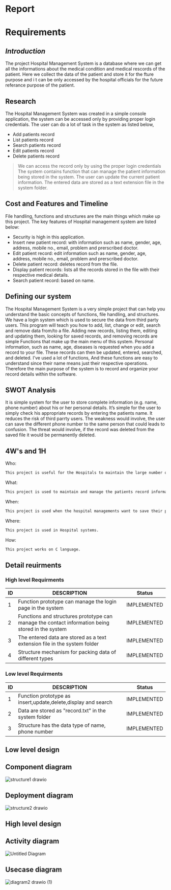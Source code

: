 # Report
# Requirements
## _Introduction_

The project Hospital Management System is a database where we can get all the informations about the medical condition and medical rescords of the patient. Here we collect the data of the patient and store it for the fture purpose and i t can be only accessed by the hospital officials for the future referance purpose of the patient.

## Research

The Hospital Management System was created in a simple console application, the system can be accessed only by providing proper login credentials. The user can do a lot of task in the system as listed below,

- Add patients record
- List patients record
- Search patients record
- Edit patients record
- Delete patients record

> We can access the record only by using the proper login credentials
> The system contains function that can manage the patient information being stored in the system.
> The user can update the current patient information.
>  The entered data are stored as a text extension file in the system folder.


## Cost and Features and Timeline

File handling, functions and structures are the main things which make up this project. The key features of Hospital management system are listed below:

- Security is high in this application.
- Insert new patient record: with information such as name, gender, age, address, mobile no., email, problem and prerscribed doctor.
- Edit patient record: edit information such as name, gender, age, address, mobile no., email, problem and prerscribed doctor.
- Delete patient record: deletes record from the file.
- Display patient records: lists all the records stored in the file with their respective medical details.
- Search patient record: based on name.

## Defining our system

The Hospital Management System is a very simple project that can help you understand the basic concepts of functions, file handling, and structures. We have a login system which is used to secure the data from third party users. This program will teach you how to add, list, change or edit, search and remove data from/to a file. Adding new records, listing them, editing and updating them, looking for saved records, and removing records are simple Functions that make up the main menu of this system. Personal information, such as name, age, diseases is requested when you add a record to your file. These records can then be updated, entered, searched, and deleted. I’ve used a lot of functions, And these functions are easy to understand since their name means just their respective operations. Therefore the main purpose of the system is to record and organize your record details within the software.

## SWOT Analysis

It is simple system for the user to store complete information (e.g. name, phone number) about his or her personal details. It’s simple for the user to simply check his appropriate  records by entering the patients name. It reduces the risk of third parrty users. The weakness would involve, the user can save the different phone number to the same person that could leads to confusion. The threat would involve, if the record was deleted from the saved file it would be permanently deleted. 

## 4W's and 1H

Who:
```sh
This project is useful for the Hospitals to maintain the large number of patients details.
```
What:
```sh
This project is used to maintain and manage the patients record information.
```
When:
```sh
This project is used when the hospital managements want to save their patients information.
```
Where:
```sh
This project is used in Hospital systems.
```
How:
```sh
This project works on C language.
```

## Detail reuirments
### High level Requirments

| ID | DESCRIPTION | Status |
| ------ | ------ | ------ |
| 1 | Function prototype can manage the login page in the system | IMPLEMENTED |
| 2 | Functions and structures prototype can manage the contact information being stored in the system | IMPLEMENTED |
| 3 |The entered data are stored as a text extension file in the system folder | IMPLEMENTED |
| 4 | Structure mechanism for packing data of different types | IMPLEMENTED |

### Low level Requirments

| ID | DESCRIPTION | Status |
| ------ | ------ | ------ |
| 1 |Function prototype as insert,update,delete,display and search| IMPLEMENTED |
| 2 | Data are stored as "record.txt" in the system folder | IMPLEMENTED |
| 3 | Structure has the data type of name, phone number | IMPLEMENTED |


## Low level design

## Component diagram
![structure1 drawio](https://user-images.githubusercontent.com/94218817/143212421-09296556-2780-43c1-933a-6e25e0245f15.png)

## Deployment diagram
![structure2 drawio](https://user-images.githubusercontent.com/94218817/143212366-4d683ff5-2738-4d0f-9ba1-61e5aee83bc8.png)

## High level design

## Activity diagram
![Untitled Diagram](https://user-images.githubusercontent.com/94218817/143048890-2b2e9eda-749d-400b-877d-d9cb615164c8.jpg)

## Usecase diagram
![diagram2 drawio (1)](https://user-images.githubusercontent.com/94218817/143207844-3f5719b3-338e-4f8d-a6e4-26cc3c6308d5.png)

